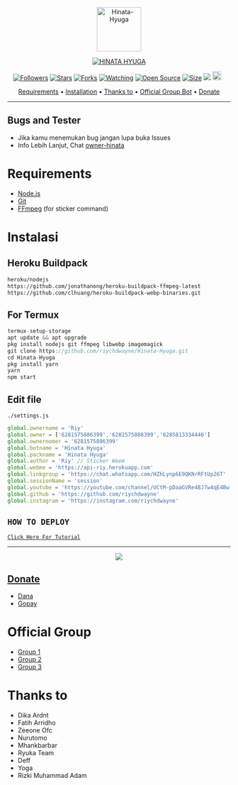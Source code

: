 <p align="center">
<img src="https://telegra.ph/file/e39700906c2c93d583f20.jpg" alt="Hinata-Hyuga" width="100"/>


</p>
<p align="center">
<a href="#"><img title="HINATA HYUGA" src="https://img.shields.io/badge/HINATA HYUGA-green?colorA=%23ff0000&colorB=%23017e40&style=for-the-badge"></a>
</p>
<p align="center">
<a href="https://github.com/riychdwayne/followers"><img title="Followers" src="https://img.shields.io/github/followers/riychdwayne?color=red&style=flat-square"></a>
<a href="https://github.com/riychdwayne/Hinata-Hyuga/stargazers/"><img title="Stars" src="https://img.shields.io/github/stars/riychdwayne/Hinata-Hyuga?color=blue&style=flat-square"></a>
<a href="https://github.com/riychdwayne/Hinata-Hyuga/network/members"><img title="Forks" src="https://img.shields.io/github/forks/riychdwayne/Hinata-Hyuga?color=red&style=flat-square"></a>
<a href="https://github.com/riychdwayne/Hinata-Hyuga/watchers"><img title="Watching" src="https://img.shields.io/github/watchers/riychdwayne/Hinata-Hyuga?label=Watchers&color=blue&style=flat-square"></a>
<a href="https://github.com/riychdwayne/Hinata-Hyuga"><img title="Open Source" src="https://badges.frapsoft.com/os/v2/open-source.svg?v=103"></a>
<a href="https://github.com/riychdwayne/Hinata-Hyuga/"><img title="Size" src="https://img.shields.io/github/repo-size/riychdwayne/Hinata-Hyuga?style=flat-square&color=green"></a>
<a href="https://hits.seeyoufarm.com"><img src="https://hits.seeyoufarm.com/api/count/incr/badge.svg?url=https%3A%2F%2Fgithub.com%2Friychdwayne%2FHinata-Hyuga&count_bg=%2379C83D&title_bg=%23555555&icon=probot.svg&icon_color=%2300FF6D&title=hits&edge_flat=false"/></a>
<a href="https://github.com/riychdwayne/Hinata-Hyuga/graphs/commit-activity"><img height="20" src="https://img.shields.io/badge/Maintained%3F-yes-green.svg"></a>&nbsp;&nbsp;
</p>

<p align="center">
  <a href="https://github.com/riychdwayne/Hinata-Hyuga#requirements">Requirements</a> •
  <a href="https://github.com/riychdwayne/Hinata-Hyuga#instalasi">Installation</a> •
  <a href="https://github.com/riychdwayne/Hinata-Hyuga#thanks-to">Thanks to</a> •
  <a href="https://github.com/riychdwayne/Hinata-Hyuga#Official-Group"> Official Group Bot</a> •
  <a href="https://github.com/riychdwayne/Hinata-Hyuga#donate">Donate</a>
</p>
</div>


---

## Bugs and Tester
* Jika kamu menemukan bug jangan lupa buka Issues
* Info Lebih Lanjut, Chat [owner-hinata](https://wa.me/6281575886399)

# Requirements
* [Node.js](https://nodejs.org/en/)
* [Git](https://git-scm.com/downloads)
* [FFmpeg](https://github.com/BtbN/FFmpeg-Builds/releases/download/autobuild-2020-12-08-13-03/ffmpeg-n4.3.1-26-gca55240b8c-win64-gpl-4.3.zip) (for sticker command)

# Instalasi
## Heroku Buildpack
```bash
heroku/nodejs
https://github.com/jonathanong/heroku-buildpack-ffmpeg-latest
https://github.com/clhuang/heroku-buildpack-webp-binaries.git
```
## For Termux
```ts
termux-setup-storage
apt update && apt upgrade
pkg install nodejs git ffmpeg libwebp imagemagick
git clone https://github.com/riychdwayne/Hinata-Hyuga.git
cd Hinata-Hyuga
pkg install yarn
yarn
npm start
```

## Edit file
`./settings.js`
```ts
global.ownername = 'Riy'
global.owner = ['6281575886399','6281575886399','6285813334446']
global.ownernomer = '6281575886399'
global.botname = 'Hinata Hyuga'
global.packname = 'Hinata Hyuga'
global.author = 'Riy' // Sticker Weem
global.webme = 'https://api-riy.herokuapp.com'
global.linkgroup = 'https://chat.whatsapp.com/HZhLynp6E9QKNrRFtUp26T'
global.sessionName = 'session'
global.youtube = 'https://youtube.com/channel/UCtM-pDaaGVRe4BJ7w4qE4Bw'
global.github = 'https://github.com/riychdwayne'
global.instagram = 'https://instagram.com/riychdwayne'
```

## ```HOW TO DEPLOY```

[`Click Here For Tutorial`](https://youtu.be/U1suj4wuWvc)<br>

----------

<p align="center">
  <a href="https://youtu.be/U1suj4wuWvc"><img src="https://telegra.ph/file/4e8679b0d4677be9a2995.jpg" />
</p>

## Donate
- [Dana](https://wa.me/6281575886399?text=Bang+mau+donasi)
- [Gopay](https://wa.me/6281575886399?text=Bang+mau+donasi)

# Official Group
- [Group 1](https://chat.whatsapp.com/CRY23lVKmXB7sCMhHmcwVw)
- [Group 2](https://chat.whatsapp.com/L3l8lpRa7SD9eLC58YAa0i)
- [Group 3](https://chat.whatsapp.com/LQO7wLJ5SY0E5fPsa7jaL8)

# Thanks to
- Dika Ardnt
- Fatih Arridho
- Zeeone Ofc
- Nurutomo
- Mhankbarbar
- Ryuka Team
- Deff
- Yoga
- Rizki Muhammad Adam
